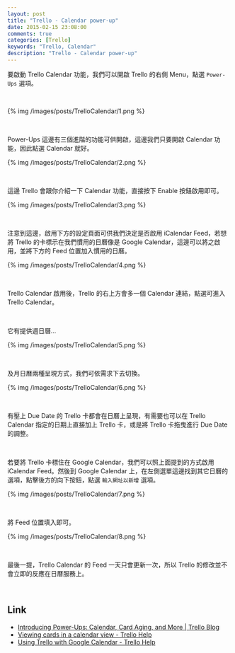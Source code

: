 ```yaml
---
layout: post
title: "Trello - Calendar power-up"
date: 2015-02-15 23:08:00
comments: true
categories: [Trello]
keywords: "Trello, Calendar"
description: "Trello - Calendar power-up"
---
```


要啟動 Trello Calendar 功能，我們可以開啟 Trello 的右側 Menu，點選 `Power-Ups` 選項。  

<!-- More -->

<br/>


{% img /images/posts/TrelloCalendar/1.png %}

<br/>


Power-Ups 這邊有三個進階的功能可供開啟，這邊我們只要開啟 Calendar 功能，因此點選 Calendar 就好。  

{% img /images/posts/TrelloCalendar/2.png %}

<br/>


這邊 Trello 會跟你介紹一下 Calendar 功能，直接按下 Enable 按鈕啟用即可。  

{% img /images/posts/TrelloCalendar/3.png %}

<br/>


注意到這邊，啟用下方的設定頁面可供我們決定是否啟用 iCalendar Feed，若想將 Trello 的卡標示在我們慣用的日曆像是 Google Calendar，這邊可以將之啟用，並將下方的 Feed 位置加入慣用的日曆。  

{% img /images/posts/TrelloCalendar/4.png %}

<br/>


Trello Calendar 啟用後，Trello 的右上方會多一個 Calendar 連結，點選可進入 Trello Calendar。  

<br/>


它有提供週日曆...      

{% img /images/posts/TrelloCalendar/5.png %}

<br/>


及月日曆兩種呈現方式，我們可依需求下去切換。  

{% img /images/posts/TrelloCalendar/6.png %}

<br/>


有壓上 Due Date 的 Trello 卡都會在日曆上呈現，有需要也可以在 Trello Calendar 指定的日期上直接加上 Trello 卡，或是將 Trello 卡拖曳進行 Due Date 的調整。  

<br/>

若要將 Trello 卡標住在 Google Calendar，我們可以照上面提到的方式啟用 iCalendar Feed。然後到 Google Calendar 上，在左側選單這邊找到其它日曆的選項，點擊後方的向下按鈕，點選 `輸入網址以新增` 選項。  

{% img /images/posts/TrelloCalendar/7.png %}

<br/>


將 Feed 位置填入即可。  

{% img /images/posts/TrelloCalendar/8.png %}

<br/>


最後一提，Trello Calendar 的 Feed 一天只會更新一次，所以 Trello 的修改並不會立即的反應在日曆服務上。  

<Br/>


Link
----
* [Introducing Power-Ups: Calendar, Card Aging, and More | Trello Blog](http://blog.trello.com/introducing-power-ups-calendar-card-aging-and-more/)
* [Viewing cards in a calendar view - Trello Help](http://help.trello.com/article/811-viewing-cards-in-a-calendar-view)
* [Using Trello with Google Calendar - Trello Help](http://help.trello.com/article/829-using-trello-with-google-calendar)
